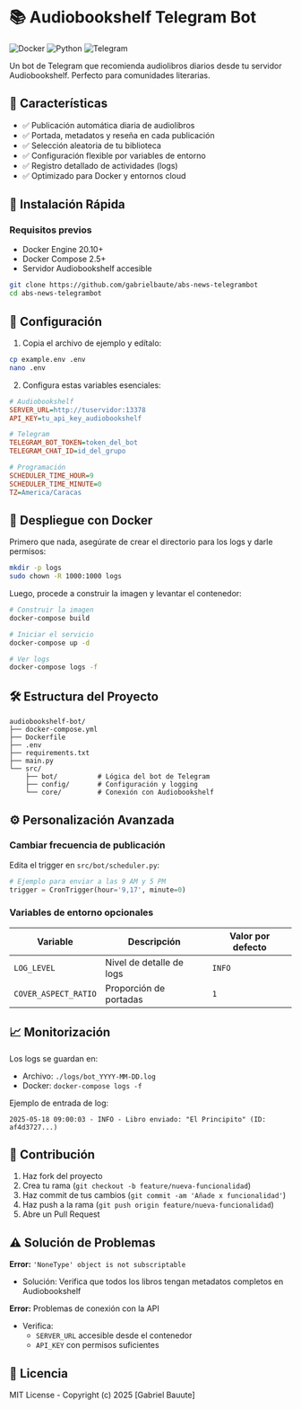 # 📚 Audiobookshelf Telegram Bot

![Docker](https://img.shields.io/badge/Docker-2CA5E0?style=for-the-badge&logo=docker&logoColor=white)
![Python](https://img.shields.io/badge/Python-3.12%2B-3776AB?style=for-the-badge&logo=python&logoColor=white)
![Telegram](https://img.shields.io/badge/Telegram-2CA5E0?style=for-the-badge&logo=telegram&logoColor=white)

Un bot de Telegram que recomienda audiolibros diarios desde tu servidor Audiobookshelf. Perfecto para comunidades literarias.

## 🌟 Características

- ✅ Publicación automática diaria de audiolibros
- ✅ Portada, metadatos y reseña en cada publicación
- ✅ Selección aleatoria de tu biblioteca
- ✅ Configuración flexible por variables de entorno
- ✅ Registro detallado de actividades (logs)
- ✅ Optimizado para Docker y entornos cloud

## 🚀 Instalación Rápida

### Requisitos previos
- Docker Engine 20.10+
- Docker Compose 2.5+
- Servidor Audiobookshelf accesible

```bash
git clone https://github.com/gabrielbaute/abs-news-telegrambot
cd abs-news-telegrambot
```

## 🔧 Configuración

1. Copia el archivo de ejemplo y edítalo:
```bash
cp example.env .env
nano .env
```

2. Configura estas variables esenciales:
```ini
# Audiobookshelf
SERVER_URL=http://tuservidor:13378
API_KEY=tu_api_key_audiobookshelf

# Telegram
TELEGRAM_BOT_TOKEN=token_del_bot
TELEGRAM_CHAT_ID=id_del_grupo

# Programación
SCHEDULER_TIME_HOUR=9
SCHEDULER_TIME_MINUTE=0
TZ=America/Caracas
```

## 🐳 Despliegue con Docker
Primero que nada, asegúrate de crear el directorio para los logs y darle permisos:
```bash
mkdir -p logs
sudo chown -R 1000:1000 logs
```
Luego, procede a construir la imagen y levantar el contenedor:
```bash
# Construir la imagen
docker-compose build

# Iniciar el servicio
docker-compose up -d

# Ver logs
docker-compose logs -f
```

## 🛠️ Estructura del Proyecto

```
audiobookshelf-bot/
├── docker-compose.yml
├── Dockerfile
├── .env
├── requirements.txt
├── main.py
└── src/
    ├── bot/          # Lógica del bot de Telegram
    ├── config/       # Configuración y logging
    └── core/         # Conexión con Audiobookshelf
```

## ⚙️ Personalización Avanzada

### Cambiar frecuencia de publicación
Edita el trigger en `src/bot/scheduler.py`:
```python
# Ejemplo para enviar a las 9 AM y 5 PM
trigger = CronTrigger(hour='9,17', minute=0)
```

### Variables de entorno opcionales
| Variable | Descripción | Valor por defecto |
|----------|-------------|-------------------|
| `LOG_LEVEL` | Nivel de detalle de logs | `INFO` |
| `COVER_ASPECT_RATIO` | Proporción de portadas | `1` |

## 📈 Monitorización

Los logs se guardan en:
- Archivo: `./logs/bot_YYYY-MM-DD.log`
- Docker: `docker-compose logs -f`

Ejemplo de entrada de log:
```
2025-05-18 09:00:03 - INFO - Libro enviado: "El Principito" (ID: af4d3727...)
```

## 🤝 Contribución

1. Haz fork del proyecto
2. Crea tu rama (`git checkout -b feature/nueva-funcionalidad`)
3. Haz commit de tus cambios (`git commit -am 'Añade x funcionalidad'`)
4. Haz push a la rama (`git push origin feature/nueva-funcionalidad`)
5. Abre un Pull Request

## ⚠️ Solución de Problemas

**Error:** `'NoneType' object is not subscriptable`
- Solución: Verifica que todos los libros tengan metadatos completos en Audiobookshelf

**Error:** Problemas de conexión con la API
- Verifica:
  - `SERVER_URL` accesible desde el contenedor
  - `API_KEY` con permisos suficientes

## 📄 Licencia

MIT License - Copyright (c) 2025 [Gabriel Bauute]
